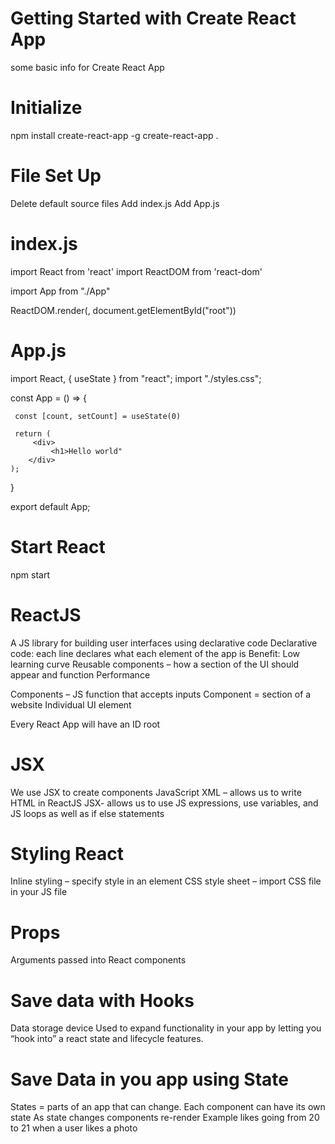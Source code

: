 # Getting Started with Create React App
some basic info for Create React App
 # Initialize

 npm install create-react-app -g
 create-react-app .

 # File Set Up

 Delete default source files
 Add index.js
 Add App.js

# index.js
 import React from 'react'
 import ReactDOM from 'react-dom'

 import App from "./App"

 ReactDOM.render(<App/>, document.getElementById("root"))

 # App.js

 import React, { useState } from "react";
 import "./styles.css";

 const App = () => {

     const [count, setCount] = useState(0)

     return (
         <div>
             <h1>Hello world"
        </div>
    );
 }

export default App; 

# Start React 

npm start

# ReactJS
A JS library for building user interfaces using declarative code
Declarative code: each line declares what each element of the app is
Benefit:
Low learning curve 
Reusable components – how a section of the UI should appear and function
Performance

Components – JS function that accepts inputs
Component = section of a website
Individual UI element

Every React App will have an ID root

# JSX
We use JSX to create components
JavaScript XML – allows us to write HTML in ReactJS
JSX- allows us to use JS expressions, use variables, and JS loops as well as if else statements


# Styling React 
Inline styling – specify style in an element
CSS style sheet – import CSS file in your JS file

# Props 
Arguments passed into React components  

# Save data with Hooks
Data storage device
Used to expand functionality in your app by letting you “hook into” a react state and lifecycle features. 

# Save Data in you app using State
States = parts of an app that can change. 
Each component can have its own state
As state changes components re-render
Example likes going from 20 to 21 when a user likes a photo

